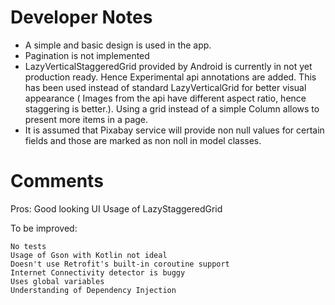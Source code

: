 # Developer Notes

 - A simple and basic design is used in the app. 
 - Pagination is not implemented
 - LazyVerticalStaggeredGrid provided by Android is currently in not yet
   production ready. Hence Experimental api annotations are added. This
   has been used instead of standard LazyVerticalGrid for better visual
   appearance ( Images from the api have different aspect ratio, hence
   staggering is better.). Using a grid instead of a simple Column
   allows to present more items in a page.  
 - It is assumed that Pixabay service will provide non null values for
   certain fields and those are marked as non noll in model classes.



# Comments

Pros:
    Good looking UI
    Usage of LazyStaggeredGrid

To be improved:

    No tests
    Usage of Gson with Kotlin not ideal 
    Doesn't use Retrofit's built-in coroutine support
    Internet Connectivity detector is buggy
    Uses global variables
    Understanding of Dependency Injection 
